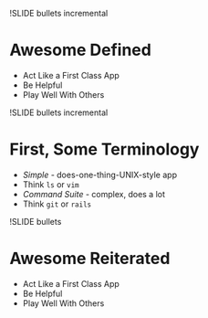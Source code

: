 !SLIDE bullets incremental
# Awesome Defined #
* Act Like a First Class App
* Be Helpful
* Play Well With Others

!SLIDE bullets incremental
# First, Some Terminology #
* *Simple* - does-one-thing-UNIX-style app
* Think `ls` or `vim`
* *Command Suite* - complex, does a lot
* Think `git` or `rails`

!SLIDE bullets
# Awesome Reiterated #
* Act Like a First Class App
* Be Helpful
* Play Well With Others
